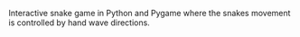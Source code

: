 Interactive snake game in Python and Pygame where the snakes movement is controlled by hand wave directions.
